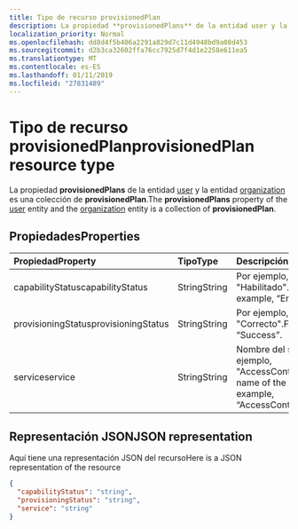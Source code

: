 ```yaml
---
title: Tipo de recurso provisionedPlan
description: La propiedad **provisionedPlans** de la entidad user y la entidad organization es una colección de **provisionedPlan**.
localization_priority: Normal
ms.openlocfilehash: dd8d4f5b406a2291a829d7c11d4948bd9a08d453
ms.sourcegitcommit: d2b3ca32602ffa76cc7925d7f4d1e2258e611ea5
ms.translationtype: MT
ms.contentlocale: es-ES
ms.lasthandoff: 01/11/2019
ms.locfileid: "27831489"
---
```

# <a name="provisionedplan-resource-type"></a><span data-ttu-id="ac3d8-103">Tipo de recurso provisionedPlan</span><span class="sxs-lookup"><span data-stu-id="ac3d8-103">provisionedPlan resource type</span></span>

<span data-ttu-id="ac3d8-104">La propiedad **provisionedPlans** de la entidad [user](user.md) y la entidad [organization](organization.md) es una colección de **provisionedPlan**.</span><span class="sxs-lookup"><span data-stu-id="ac3d8-104">The **provisionedPlans** property of the [user](user.md) entity and the [organization](organization.md) entity is a collection of **provisionedPlan**.</span></span>


## <a name="properties"></a><span data-ttu-id="ac3d8-105">Propiedades</span><span class="sxs-lookup"><span data-stu-id="ac3d8-105">Properties</span></span>
| <span data-ttu-id="ac3d8-106">Propiedad</span><span class="sxs-lookup"><span data-stu-id="ac3d8-106">Property</span></span>     | <span data-ttu-id="ac3d8-107">Tipo</span><span class="sxs-lookup"><span data-stu-id="ac3d8-107">Type</span></span>   |<span data-ttu-id="ac3d8-108">Descripción</span><span class="sxs-lookup"><span data-stu-id="ac3d8-108">Description</span></span>|
|:---------------|:--------|:----------|
|<span data-ttu-id="ac3d8-109">capabilityStatus</span><span class="sxs-lookup"><span data-stu-id="ac3d8-109">capabilityStatus</span></span>|<span data-ttu-id="ac3d8-110">String</span><span class="sxs-lookup"><span data-stu-id="ac3d8-110">String</span></span>|<span data-ttu-id="ac3d8-111">Por ejemplo, "Habilitado".</span><span class="sxs-lookup"><span data-stu-id="ac3d8-111">For example, “Enabled”.</span></span>|
|<span data-ttu-id="ac3d8-112">provisioningStatus</span><span class="sxs-lookup"><span data-stu-id="ac3d8-112">provisioningStatus</span></span>|<span data-ttu-id="ac3d8-113">String</span><span class="sxs-lookup"><span data-stu-id="ac3d8-113">String</span></span>|<span data-ttu-id="ac3d8-114">Por ejemplo, "Correcto".</span><span class="sxs-lookup"><span data-stu-id="ac3d8-114">For example, “Success”.</span></span>|
|<span data-ttu-id="ac3d8-115">service</span><span class="sxs-lookup"><span data-stu-id="ac3d8-115">service</span></span>|<span data-ttu-id="ac3d8-116">String</span><span class="sxs-lookup"><span data-stu-id="ac3d8-116">String</span></span>|<span data-ttu-id="ac3d8-117">Nombre del servicio; por ejemplo, "AccessControlS2S".</span><span class="sxs-lookup"><span data-stu-id="ac3d8-117">The name of the service; for example, “AccessControlS2S”</span></span>|

## <a name="json-representation"></a><span data-ttu-id="ac3d8-118">Representación JSON</span><span class="sxs-lookup"><span data-stu-id="ac3d8-118">JSON representation</span></span>

<span data-ttu-id="ac3d8-119">Aquí tiene una representación JSON del recurso</span><span class="sxs-lookup"><span data-stu-id="ac3d8-119">Here is a JSON representation of the resource</span></span>

<!-- {
  "blockType": "resource",
  "optionalProperties": [

  ],
  "@odata.type": "microsoft.graph.provisionedPlan"
}-->

```json
{
  "capabilityStatus": "string",
  "provisioningStatus": "string",
  "service": "string"
}

```

<!-- uuid: 8fcb5dbc-d5aa-4681-8e31-b001d5168d79
2015-10-25 14:57:30 UTC -->
<!-- {
  "type": "#page.annotation",
  "description": "provisionedPlan resource",
  "keywords": "",
  "section": "documentation",
  "tocPath": ""
}-->
